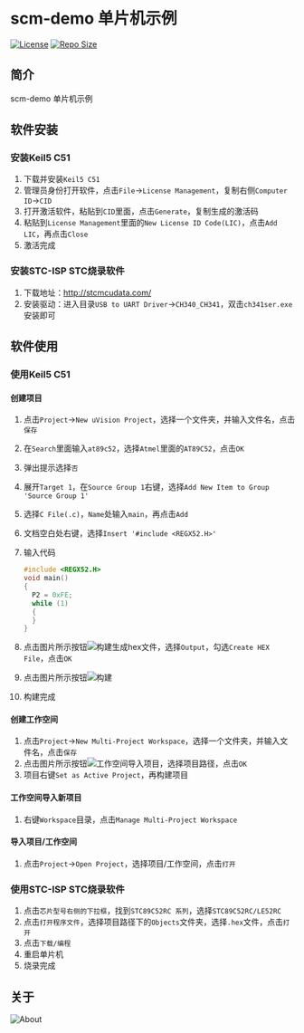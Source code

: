 # scm-demo 单片机示例

[![License](https://img.shields.io/github/license/ALI1416/scm-demo?label=License)](https://opensource.org/licenses/BSD-3-Clause)
[![Repo Size](https://img.shields.io/github/repo-size/ALI1416/scm-demo?label=Repo%20Size&color=success)](https://github.com/ALI1416/scm-demo/archive/refs/heads/master.zip)

## 简介

scm-demo 单片机示例

## 软件安装

### 安装Keil5 C51

1. 下载并安装`Keil5 C51`
2. 管理员身份打开软件，点击`File`->`License Management`，复制右侧`Computer ID`->`CID`
3. 打开激活软件，粘贴到`CID`里面，点击`Generate`，复制生成的激活码
4. 粘贴到`License Management`里面的`New License ID Code(LIC)`，点击`Add LIC`，再点击`Close`
5. 激活完成

### 安装STC-ISP STC烧录软件

1. 下载地址：<http://stcmcudata.com/>
2. 安装驱动：进入目录`USB to UART Driver`->`CH340_CH341`，双击`ch341ser.exe`安装即可

## 软件使用

### 使用Keil5 C51

#### 创建项目

1. 点击`Project`->`New uVision Project`，选择一个文件夹，并输入文件名，点击`保存`
2. 在`Search`里面输入`at89c52`，选择`Atmel`里面的`AT89C52`，点击`OK`
3. 弹出提示选择`否`
4. 展开`Target 1`，在`Source Group 1`右键，选择`Add New Item to Group 'Source Group 1'`
5. 选择`C File(.c)`，`Name`处输入`main`，再点击`Add`
6. 文档空白处右键，选择`Insert '#include <REGX52.H>'`
7. 输入代码

    ```cpp
    #include <REGX52.H>
    void main()
    {
      P2 = 0xFE;
      while (1)
      {
      }
    }
    ```

8. 点击图片所示按钮![构建生成hex文件](img/001构建生成hex文件.jpg)，选择`Output`，勾选`Create HEX File`，点击`OK`
9. 点击图片所示按钮![构建](img/002构建.jpg)
10. 构建完成

#### 创建工作空间

1. 点击`Project`->`New Multi-Project Workspace`，选择一个文件夹，并输入文件名，点击`保存`
2. 点击图片所示按钮![工作空间导入项目](img/003工作空间导入项目.jpg)，选择项目路径，点击`OK`
3. 项目右键`Set as Active Project`，再构建项目

#### 工作空间导入新项目

1. 右键`Workspace`目录，点击`Manage Multi-Project Workspace`

#### 导入项目/工作空间

1. 点击`Project`->`Open Project`，选择项目/工作空间，点击`打开`

### 使用STC-ISP STC烧录软件

1. 点击`芯片型号右侧的下拉框`，找到`STC89C52RC 系列`，选择`STC89C52RC/LE52RC`
2. 点击`打开程序文件`，选择项目路径下的`Objects`文件夹，选择`.hex`文件，点击`打开`
3. 点击`下载/编程`
4. 重启单片机
5. 烧录完成

## 关于

<object data="https://404z.cn/images/about.svg" style="max-width:100%;">
  <picture>
    <source media="(prefers-color-scheme: dark)" srcset="https://404z.cn/images/about.dark.svg">
    <img alt="About" src="https://404z.cn/images/about.light.svg">
  </picture>
</object>
